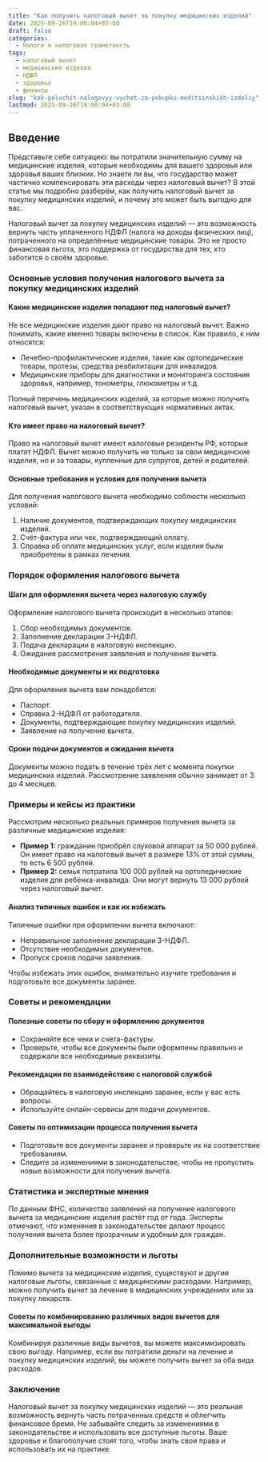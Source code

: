 ```yaml
---
title: "Как получить налоговый вычет за покупку медицинских изделий"
date: 2025-09-26T19:00:04+03:00
draft: false
categories:
  - Налоги и налоговая грамотность
tags:
  - налоговый вычет
  - медицинские изделия
  - НДФЛ
  - здоровье
  - финансы
slug: "kak-poluchit-nalogovyy-vychet-za-pokupku-meditsinskikh-izdeliy"
lastmod: 2025-09-26T19:00:04+03:00
---
```


## Введение

Представьте себе ситуацию: вы потратили значительную сумму на медицинские изделия, которые необходимы для вашего здоровья или здоровья ваших близких. Но знаете ли вы, что государство может частично компенсировать эти расходы через налоговый вычет? В этой статье мы подробно разберём, как получить налоговый вычет за покупку медицинских изделий, и почему это может быть выгодно для вас.

Налоговый вычет за покупку медицинских изделий — это возможность вернуть часть уплаченного НДФЛ (налога на доходы физических лиц), потраченного на определённые медицинские товары. Это не просто финансовая льгота, это поддержка от государства для тех, кто заботится о своём здоровье.

### Основные условия получения налогового вычета за покупку медицинских изделий

#### Какие медицинские изделия попадают под налоговый вычет?

Не все медицинские изделия дают право на налоговый вычет. Важно понимать, какие именно товары включены в список. Как правило, к ним относятся:

- Лечебно-профилактические изделия, такие как ортопедические товары, протезы, средства реабилитации для инвалидов.
- Медицинские приборы для диагностики и мониторинга состояния здоровья, например, тонометры, глюкометры и т.д.

Полный перечень медицинских изделий, за которые можно получить налоговый вычет, указан в соответствующих нормативных актах.

#### Кто имеет право на налоговый вычет?

Право на налоговый вычет имеют налоговые резиденты РФ, которые платят НДФЛ. Вычет можно получить не только за свои медицинские изделия, но и за товары, купленные для супругов, детей и родителей.

#### Основные требования и условия для получения вычета

Для получения налогового вычета необходимо соблюсти несколько условий:

1. Наличие документов, подтверждающих покупку медицинских изделий.
2. Счёт-фактура или чек, подтверждающий оплату.
3. Справка об оплате медицинских услуг, если изделия были приобретены в рамках лечения.

### Порядок оформления налогового вычета

#### Шаги для оформления вычета через налоговую службу

Оформление налогового вычета происходит в несколько этапов:

1. Сбор необходимых документов.
2. Заполнение декларации 3-НДФЛ.
3. Подача декларации в налоговую инспекцию.
4. Ожидание рассмотрения заявления и получения вычета.

#### Необходимые документы и их подготовка

Для оформления вычета вам понадобятся:

- Паспорт.
- Справка 2-НДФЛ от работодателя.
- Документы, подтверждающие покупку медицинских изделий.
- Заявление на получение вычета.

#### Сроки подачи документов и ожидания вычета

Документы можно подать в течение трёх лет с момента покупки медицинских изделий. Рассмотрение заявления обычно занимает от 3 до 4 месяцев.

### Примеры и кейсы из практики

Рассмотрим несколько реальных примеров получения вычета за различные медицинские изделия:

- **Пример 1:** гражданин приобрёл слуховой аппарат за 50 000 рублей. Он имеет право на налоговый вычет в размере 13% от этой суммы, то есть 6 500 рублей.
- **Пример 2:** семья потратила 100 000 рублей на ортопедические изделия для ребёнка-инвалида. Они могут вернуть 13 000 рублей через налоговый вычет.

#### Анализ типичных ошибок и как их избежать

Типичные ошибки при оформлении вычета включают:

- Неправильное заполнение декларации 3-НДФЛ.
- Отсутствие необходимых документов.
- Пропуск сроков подачи заявления.

Чтобы избежать этих ошибок, внимательно изучите требования и подготовьте все документы заранее.

### Советы и рекомендации

#### Полезные советы по сбору и оформлению документов

- Сохраняйте все чеки и счета-фактуры.
- Проверьте, чтобы все документы были оформлены правильно и содержали все необходимые реквизиты.

#### Рекомендации по взаимодействию с налоговой службой

- Обращайтесь в налоговую инспекцию заранее, если у вас есть вопросы.
- Используйте онлайн-сервисы для подачи документов.

#### Советы по оптимизации процесса получения вычета

- Подготовьте все документы заранее и проверьте их на соответствие требованиям.
- Следите за изменениями в законодательстве, чтобы не пропустить новые возможности для получения вычета.

### Статистика и экспертные мнения

По данным ФНС, количество заявлений на получение налогового вычета за медицинские изделия растёт год от года. Эксперты отмечают, что изменения в законодательстве делают процесс получения вычета более прозрачным и удобным для граждан.

### Дополнительные возможности и льготы

Помимо вычета за медицинские изделия, существуют и другие налоговые льготы, связанные с медицинскими расходами. Например, можно получить вычет за лечение в медицинских учреждениях или за покупку лекарств.

#### Советы по комбинированию различных видов вычетов для максимальной выгоды

Комбинируя различные виды вычетов, вы можете максимизировать свою выгоду. Например, если вы потратили деньги на лечение и покупку медицинских изделий, вы можете получить вычет за оба вида расходов.

### Заключение

Налоговый вычет за покупку медицинских изделий — это реальная возможность вернуть часть потраченных средств и облегчить финансовое бремя. Не забывайте следить за изменениями в законодательстве и использовать все доступные льготы. Ваше здоровье и благополучие стоят того, чтобы знать свои права и использовать их на практике.

